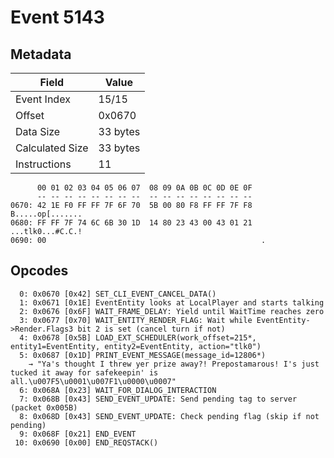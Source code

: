 # Event 5143

## Metadata

| Field           | Value    |
|-----------------|----------|
| Event Index     | 15/15    |
| Offset          | 0x0670   |
| Data Size       | 33 bytes |
| Calculated Size | 33 bytes |
| Instructions    | 11       |

```
      00 01 02 03 04 05 06 07  08 09 0A 0B 0C 0D 0E 0F
      -- -- -- -- -- -- -- --  -- -- -- -- -- -- -- --
0670: 42 1E F0 FF FF 7F 6F 70  5B 00 80 F8 FF FF 7F F8  B.....op[.......
0680: FF FF 7F 74 6C 6B 30 1D  14 80 23 43 00 43 01 21  ...tlk0...#C.C.!
0690: 00                                                .               
```

## Opcodes

```
  0: 0x0670 [0x42] SET_CLI_EVENT_CANCEL_DATA()
  1: 0x0671 [0x1E] EventEntity looks at LocalPlayer and starts talking
  2: 0x0676 [0x6F] WAIT_FRAME_DELAY: Yield until WaitTime reaches zero
  3: 0x0677 [0x70] WAIT_ENTITY_RENDER_FLAG: Wait while EventEntity->Render.Flags3 bit 2 is set (cancel turn if not)
  4: 0x0678 [0x5B] LOAD_EXT_SCHEDULER(work_offset=215*, entity1=EventEntity, entity2=EventEntity, action="tlk0")
  5: 0x0687 [0x1D] PRINT_EVENT_MESSAGE(message_id=12806*)
    → "Ya's thought I threw yer prize away?! Prepostamarous! I's just tucked it away for safekeepin' is all.\u007F5\u0001\u007F1\u0000\u0007"
  6: 0x068A [0x23] WAIT_FOR_DIALOG_INTERACTION
  7: 0x068B [0x43] SEND_EVENT_UPDATE: Send pending tag to server (packet 0x005B)
  8: 0x068D [0x43] SEND_EVENT_UPDATE: Check pending flag (skip if not pending)
  9: 0x068F [0x21] END_EVENT
 10: 0x0690 [0x00] END_REQSTACK()
```
